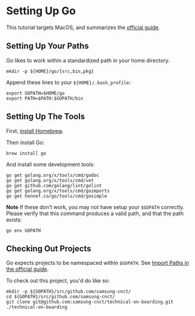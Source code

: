 # Setting Up Go

This tutorial targets MacOS, and summarizes the [official guide][1].


## Setting Up Your Paths

Go likes to work within a standardized path in your home directory. 

```shell
mkdir -p ${HOME}/go/{src,bin,pkg}
```

Append these lines to your `${HOME}/.bash_profile`:

```shell
export GOPATH=$HOME/go
export PATH=$PATH:$GOPATH/bin
```

## Setting Up The Tools 

First, [install Homebrew](https://brew.sh/). 

Then install Go:

```shell
brew install go
```

And install some development tools:

```shell
go get golang.org/x/tools/cmd/godoc
go get golang.org/x/tools/cmd/vet
go get github.com/golang/lint/golint
go get golang.org/x/tools/cmd/goimports
go get honnef.co/go/tools/cmd/gosimple
```

**Note** If these don't work, you may not have setup your `$GOPATH` correctly.
Please verify that this command produces a valid path, and that the path exists:

```shell
go env GOPATH
```

## Checking Out Projects

Go expects projects to be namespaced within `$GOPATH`. 
See [Import Paths in the official guide][2].

To check out this project, you'd do like so:

```shell
mkdir -p ${GOPATH}/src/github.com/samsung-cnct/
cd ${GOPATH}/src/github.com/samsung-cnct/
git clone git@github.com:samsung-cnct/technical-on-boarding.git ./technical-on-boarding
```


[1]: https://golang.org/doc/code.html
[2]: https://golang.org/doc/code.html#ImportPaths